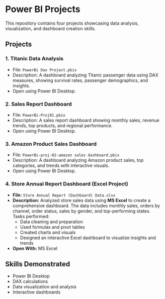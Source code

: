 # Power BI Projects 

This repository contains four projects showcasing data analysis, visualization, and dashboard creation skills.

## Projects

### 1. Titanic Data Analysis
- File: `PowerBi Dax Project.pbix`
- Description: A dashboard analyzing Titanic passenger data using DAX measures, showing survival rates, passenger demographics, and insights.
- Open using Power BI Desktop.

### 2. Sales Report Dashboard
- File: `PowerBi-Proj01.pbix`
- Description: A sales report dashboard showing monthly sales, revenue trends, top products, and regional performance.
- Open using Power BI Desktop.

### 3. Amazon Product Sales Dashboard
- File: `PowerBi-proj-02-amazon sales dashboard.pbix`
- Description: A dashboard analyzing Amazon product sales, top categories, and trends with interactive visuals.
- Open using Power BI Desktop.

### 4. Store Annual Report Dashboard (Excel Project)
- **File:** `Store Annual Report (Dashboard) Data.xlsx`
- **Description:** Analyzed store sales data using **MS Excel** to create a comprehensive dashboard. The data includes monthly sales, orders by channel, order status, sales by gender, and top-performing states.  
  Tasks performed:
  - Data cleaning and preparation
  - Used formulas and pivot tables
  - Created charts and visuals
  - Designed an interactive Excel dashboard to visualize insights and trends
- **Open With:** MS Excel


## Skills Demonstrated
- Power BI Desktop
- DAX calculations
- Data visualization and analysis
- Interactive dashboards
